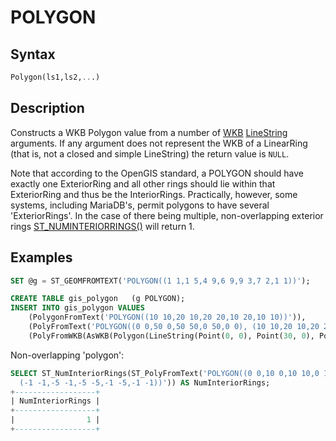 # POLYGON

## Syntax

```sql
Polygon(ls1,ls2,...)
```

## Description

Constructs a WKB Polygon value from a number of [WKB](/sql-statements-structure/geographic-geometric-features/wkb/) [LineString](/sql-statements-structure/geographic-geometric-features/geometry-constructors/linestring/)
arguments. If any argument does not represent the WKB of a LinearRing (that is,
not a closed and simple LineString) the return value is `NULL`.

Note that according to the OpenGIS standard, a POLYGON should have exactly one ExteriorRing and all other rings should lie within that ExteriorRing and thus be the InteriorRings. Practically, however, some systems, including MariaDB's, permit polygons to have several 'ExteriorRings'. In the case of there being multiple, non-overlapping exterior rings [ST_NUMINTERIORRINGS()](/sql-statements-structure/geographic-geometric-features/polygon-properties/st_numinteriorrings/) will return 1.

## Examples

```sql
SET @g = ST_GEOMFROMTEXT('POLYGON((1 1,1 5,4 9,6 9,9 3,7 2,1 1))');

CREATE TABLE gis_polygon   (g POLYGON);
INSERT INTO gis_polygon VALUES
    (PolygonFromText('POLYGON((10 10,20 10,20 20,10 20,10 10))')),
    (PolyFromText('POLYGON((0 0,50 0,50 50,0 50,0 0), (10 10,20 10,20 20,10 20,10 10))')),
    (PolyFromWKB(AsWKB(Polygon(LineString(Point(0, 0), Point(30, 0), Point(30, 30), Point(0, 0))))));
```

Non-overlapping 'polygon':

```sql
SELECT ST_NumInteriorRings(ST_PolyFromText('POLYGON((0 0,10 0,10 10,0 10,0 0),
  (-1 -1,-5 -1,-5 -5,-1 -5,-1 -1))')) AS NumInteriorRings;
+------------------+
| NumInteriorRings |
+------------------+
|                1 |
+------------------+
```